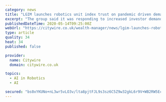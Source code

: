 ```yaml
---
category: news
title: "LGIM launches robotics unit index trust on pandemic driven demand"
excerpt: "The group said it was responding to increased investor demand in the sector on the back of the Covid-19 pandemic"
publishedDateTime: 2020-05-14T09:25:00Z
webUrl: "https://citywire.co.uk/wealth-manager/news/lgim-launches-robotics-unit-index-trust-on-pandemic-driven-demand/a1356937?ref=wealth-manager-new-latest-news-test1-list&linkSource=community"
type: article
quality: 34
heat: 34
published: false

provider:
  name: Citywire
  domain: citywire.co.uk

topics:
  - AI in Robotics
  - AI

secured: "bs0xYKUNo+nL3wr5vLO3v/lta8pjtFJL9s3sz6C5Z9w32gkL6r9V+WB2RW5EcdQ9WdC98T76MWaFEbxMqOefz+u8dicPVCBONjk4oL/cqW9M0MiC9M5tZ1kYYSl+/pdyh7Pw+TCjrE1RNsVq4ZxXoHUe6cKdNpcmi13XwGQmsJmKoDpNun2r5tob2mm5W/Lu/JzS/T4a2KjNfsIVVGW2sQohV5S8wTW64HCFLDVybPxVChQ7/gTD61IIYw1Cfd/f/pOQpMmaEPE2cNsGBYWUZlREmQEtvPV8gnzv3U2n0kw6lDZVLbZgJwBP+HJcSFna2rdFunMa05jrfLjOtjKqDX2H1dSCVmt2AIY9PsLCe+lS9uYRRuorb25jJf7gTO0HI5CZKvLJjoyElnl36RD+Xdf5JucImHTPfUAHj8JNepVhzt4uJ9Spykg0YgMHsYkoMJPcG+/wb715/jZ8aByoT/lRktFeLG4wmdxN2L7ZXeE=;6IkKT6x7uTp6OK6xcmQRMQ=="
---
```


